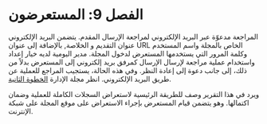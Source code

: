 # الفصل 9: المستعرضون

المراجعة مدعوّة عبر البريد الإلكتروني لمراجعة الإرسال المقدم. يتضمن البريد الإلكتروني عنوان التقديم و الخلاصة, بالإضافة إلى عنوان URL الخاص بالمجلة واسم المستخدم وكلمة المرور التي يستخدمها المستعرض لدخول المجلة. مدير اليومية لديه خيار إعداد واستخدام عملية مراجعة لإرسال الإرسال كمرفق بريد إلكتروني إلى المستعرض بدلاً من ذلك، إلى جانب دعوة إلى إعادة النظر. وفي هذه الحالة، يستجيب المراجع للعملية عن طريق البريد الإلكتروني. انظر مجلة الإدارة [الخطوة الثانية](https://docs.pkp.sfu.ca/learning-ojs-2/en/step_two_policies).

ويرد في هذا التقرير وصف للطريقة الرئيسية لاستعراض السجلات الكاملة للعملية وضمان اكتمالها. وهو يتضمن قيام المستعرض بإجراء الاستعراض على موقع المجلة على شبكة الإنترنت.
